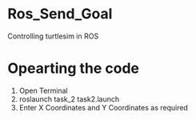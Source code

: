 # Ros_Send_Goal
Controlling turtlesim in ROS
# Opearting the code
1. Open Terminal
2. roslaunch task_2 task2.launch
3. Enter X Coordinates and Y Coordinates as required
